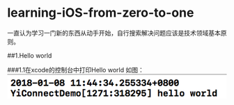 # learning-iOS-from-zero-to-one
一直认为学习一门新的东西从动手开始，自行搜索解决问题应该是技术领域基本原则。

##1.Hello world

###1.1在xcode的控制台中打印Hello world
如图：![](https://raw.githubusercontent.com/Mondaydream/learning-iOS-from-zero-to-one/master/截图/Screen%20Shot%202018-01-08%20at%2011.44.59%20AM.png)



